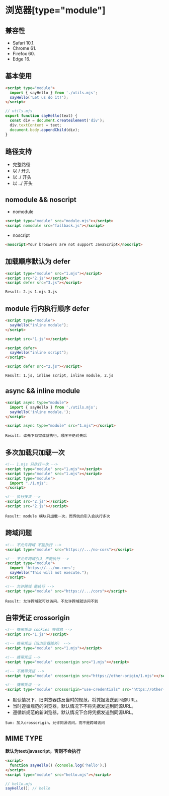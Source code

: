 # 浏览器[type="module"]

## 兼容性

- Safari 10.1.
- Chrome 61.
- Firefox 60.
- Edge 16.

## 基本使用
```html
<script type="module">
  import { sayHello } from './utils.mjs';
  sayHello('Let us do it!');
</script>
```
```js
// utils.mjs
export function sayHello(text) {
  const div = document.createElement('div');
  div.textContent = text;
  document.body.appendChild(div);
}
```

## 路径支持

- 完整路径
- 以 / 开头
- 以 ./ 开头
- 以 ../ 开头

## nomodule && noscript

- nomodule
```html
<script type="module" src="module.mjs"></script>
<script nomodule src="fallback.js"></script>
```
- noscript
```html
<noscript>Your broswers are not support JavaScript</noscript>
```

## 加载顺序默认为 defer
```html
<script type="module" src="1.mjs"></script>
<script src="2.js"></script>
<script defer src="3.js"></script>
```

`Result: 2.js 1.mjs 3.js`

## module 行内执行顺序 defer
```html
<script type="module">
  sayHello("inline module");
</script>

<script src="1.js"></script>

<script defer>
  sayHello("inline script");
</script>

<script defer src="2.js"></script>
```

`Result: 1.js, inline script, inline module, 2.js`

## async && inline module
```html
<script async type="module">
  import { sayHello } from './utils.mjs';
  sayHello('inline module.');
</script>

<script async type="module" src="1.mjs"></script>
```

`Result: 谁先下载完谁就执行，顺序不绝对先后`

## 多次加载只加载一次
```html
<!-- 1.mjs 只执行一次 -->
<script type="module" src="1.mjs"></script>
<script type="module" src="1.mjs"></script>
<script type="module">
  import "./1.mjs";
</script>

<!-- 执行多次 -->
<script src="2.js"></script>
<script src="2.js"></script>
```

`Result: module 模块只加载一次，而传统的引入会执行多次`

## 跨域问题
```html
<!-- 不允许跨域 不能执行 -->
<script type="module" src="https://.../no-cors"></script>

<!-- 不允许跨域引入 不能执行 -->
<script type="module">
  import 'https://.../no-cors';
  sayHello("This will not execute.");
</script>

<!-- 允许跨域 能执行 -->
<script type="module" src="https://.../cors"></script>
```

`Result: 允许跨域就可以访问，不允许跨域就访问不到`

## 自带凭证 crossorigin

```html
<!-- 携带凭证 cookies 等信息 -->
<script src="1.js"></script>

<!-- 携带凭证（旧浏览器除外） -->
<script type="module" src="1.mjs"></script>

<!-- 携带凭证 -->
<script type="module" crossorigin src="1.mjs"></script>

<!-- 不携带凭证 -->
<script type="module" crossorigin src="https://other-origin/1.mjs"></script>

<!-- 携带凭证 -->
<script type="module" crossorigin="use-credentials" src="https://other-origin/1.mjs"></script>
```

- 默认情况下，旧浏览器违反当时的规范，将凭据发送到同源URL。
- 当时遵循规范的浏览器，默认情况下不将凭据发送到同源URL。
- 遵循新规范的新浏览器，默认情况下会将凭据发送到同源URL。

`Sum: 加入crossorigin，允许同源访问，而不是跨域访问`

## MIME TYPE

**默认为text/javascript，否则不会执行**

```html
<script>
  function sayHello() {console.log('hello');}
</script>
<script type="module" src="hello.mjs"></script>
```
```js
// hello.mjs
sayHello(); // hello
```



